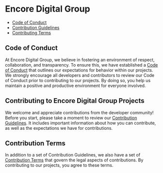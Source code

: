 # Encore Digital Group

- [Code of Conduct](#code-of-conduct)
- [Contribution Guidelines](#contributing-to-encore-digital-group-projects)
- [Contributing Terms](#contribution-terms)

## Code of Conduct

At Encore Digital Group, we believe in fostering an environment of respect, collaboration, and transparency. To ensure
this, we have established a [Code of Conduct](https://docs.encoredigitalgroup.com/CodeOfConduct/) that outlines our expectations for behavior within our
projects. We strongly encourage all developers and contributors to review our Code of Conduct prior to contributing to
our projects. By doing so, you help us maintain a positive and productive environment for everyone involved.

## Contributing to Encore Digital Group Projects

We welcome and appreciate contributions from the developer community! Before you start, please take a moment to review
our [Contribution Guidelines](https://docs.encoredigitalgroup.com/Contributing/). It includes important
information about how you can contribute, as well as the expectations we have for contributions.

## Contribution Terms

In addition to a set of Contribution Guidelines, we also have a set of [Contribution Terms](https://docs.encoredigitalgroup.com/Contributing/Terms/)
that govern the legal aspects of contributions. By contributing to our projects, you agree to these terms.